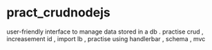 # pract_crudnodejs
user-friendly interface to manage data stored in a db . practise crud , increasement id , import lb , practise using handlerbar , schema , mvc 
